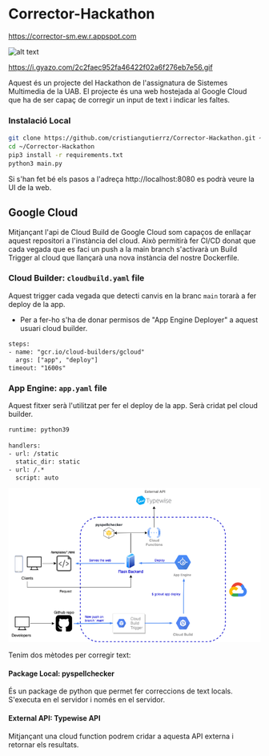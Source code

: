 # Corrector-Hackathon

https://corrector-sm.ew.r.appspot.com

![alt text](https://i.gyazo.com/2c2faec952fa46422f02a6f276eb7e56.gif)

https://i.gyazo.com/2c2faec952fa46422f02a6f276eb7e56.gif

Aquest és un projecte del Hackathon de l'assignatura de Sistemes Multimedia de la UAB.
El projecte és una web hostejada al Google Cloud que ha de ser capaç de corregir un input de text i indicar les faltes.

### Instalació Local
```bash
git clone https://github.com/cristiangutierrz/Corrector-Hackathon.git ~/.
cd ~/Corrector-Hackathon
pip3 install -r requirements.txt
python3 main.py
```

Si s'han fet bé els pasos a l'adreça http://localhost:8080 es podrà veure la UI de la web.

## Google Cloud
Mitjançant l'api de Cloud Build de Google Cloud som capaços de enllaçar aquest repositori a l'instància del cloud. Això permitirà fer CI/CD donat que cada vegada que es faci un push a la main branch s'activarà un Build Trigger al cloud que llançarà una nova instància del nostre Dockerfile.

### Cloud Builder: `cloudbuild.yaml` file
Aquest trigger cada vegada que detecti canvis en la branc `main` torarà a fer deploy de la app.
* Per a fer-ho s'ha de donar permisos de "App Engine Deployer" a aquest usuari cloud builder.
```
steps:
- name: "gcr.io/cloud-builders/gcloud"
  args: ["app", "deploy"]
timeout: "1600s"
```
### App Engine: `app.yaml` file
Aquest fitxer serà l'utilitzat per fer el deploy de la app. Serà cridat pel cloud builder.
```
runtime: python39

handlers:
- url: /static
  static_dir: static
- url: /.*
  script: auto
```

![alt text](https://github.com/cristiangutierrz/Corrector-Hackathon/blob/main/public/imgs/diagram.drawio.png?raw=true)

Tenim dos mètodes per corregir text:

#### Package Local: pyspellchecker
És un package de python que permet fer correccions de text locals. S'executa en el servidor i només en el servidor.

#### External API: Typewise API
Mitjançant una cloud function podrem cridar a aquesta API externa i retornar els resultats.
